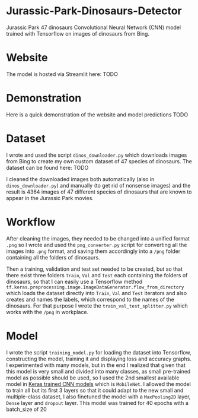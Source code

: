 # Jurassic-Park-Dinosaurs-Detector
Jurassic Park 47 dinosaurs Convolutional Neural Network (CNN) model trained with Tensorflow on images of dinosaurs from Bing.

# Website
The model is hosted via Streamlit here: TODO

# Demonstration
Here is a quick demonstration of the website and model predictions TODO

# Dataset
I wrote and used the script `dinos_downloader.py` which downloads images from Bing to create my own custom dataset of 47 species of dinosaurs. The dataset can be found here: TODO

I cleaned the downloaded images both automatically (also in `dinos_downloader.py`) and manually (to get rid of nonsense images) and the result is 4364 images of 47 different species of dinosaurs that are known to appear in the Jurassic Park movies.

# Workflow
After cleaning the images, they needed to be changed into a unified format `.png` so I wrote and used the `png_converter.py` script for converting all the images into `.png` format, and saving them accordingly into a `/png` folder containing all the folders of dinosaurs.

Then a training, validation and test set needed to be created, but so that there exist three folders `Train`, `Val` and `Test` each containing the folders of dinosaurs, so that I can easily use a Tensorflow method `tf.keras.preprocessing.image.ImageDataGenerator.flow_from_directory` which loads the dataset directly into `Train`, `Val` and `Test` iterators and also creates and names the labels, which correspond to the names of the dinosaurs. For that purpose I wrote the `train_val_test_splitter.py` which works with the `/png` in workplace.

# Model
I wrote the script `training_model.py` for loading the dataset into Tensorflow, constructing the model, training it and displaying loss and accuracy graphs.
I experimented with many models, but in the end I realized that given that this model is very small and divided into many classes, as small pre-trained model as possible should be used, so I used the 2nd smallest available model in [Keras trained CNN models](https://keras.io/api/applications/) which is `MobileNet`. I allowed the model to train all but its first 3 layers so that it could adapt to the new small and multiple-class dataset, I also finetuned the model with a  `MaxPooling2D` layer, `Dense` layer and `dropout` layer. This model was trained for 40 epochs with a batch_size of 20

